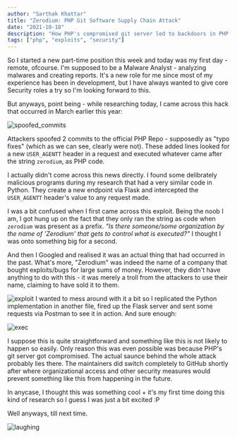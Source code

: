 ```yaml
---
author: "Sarthak Khattar"
title: "Zerodium: PHP Git Software Supply Chain Attack"
date: "2021-10-18"
description: "How PHP's compromised git server led to backdoors in PHP source code"
tags: ["php", "exploits", "security"]
---
```


So I started a new part-time position this week and today was my first day - remote, ofcourse.
I'm supposed to be a Malware Analyst - analyzing malwares and creating reports. It's a new role for me since
most of my experience has been in development, but I have always wanted to give core Security roles a try so
I'm looking forward to this.

But anyways, point being - while researching today, I came across this hack that occurred in March earlier this year:

![spoofed_commits](/static/4_zerodium/php-rce.jpg)

Attackers spoofed 2 commits to the official PHP Repo - supposedly as "typo fixes" (which as we can see, clearly were not).
These added lines looked for a new `USER_AGENTT` header in a request and executed whatever came after the string `zerodium`, as PHP code.

I actually didn't come across this news directly. I found some delibrately malicious programs during my research that had a very similar code in Python. They create a new endpoint via Flask and intercepted the `USER_AGENTT` header's value to any request made. 

I was a bit confused when I first came across this exploit. Being the noob I am, I got hung up on the fact that they only ran
the string as code when `zerodium` was present as a prefix. _"Is there someone/some organization by the name of 'Zerodium' that gets to control what is executed?"_ I thought I was onto something big for a second.

And then I Googled and realised it was an actual thing that had occurred in the past. What's more, "Zerodium" was indeed the name of a company that bought exploits/bugs for large sums of money. However, they didn't have anything to do with this - it was merely a troll from the attackers to use their name, claiming to have sold it to them.

![exploit](/static/4_zerodium/exploit.png)
I wanted to mess around with it a bit so I replicated the Python implementation in another file, fired up the Flask server and sent some requests via Postman to see it in action. And sure enough:

![exec](/static/4_zerodium/execution.png)

I suppose this is quite straightforward and something like this is not likely to happen so easily. Only reason this was even possible was because PHP's git server got compromised. The actual saunce behind the whole attack probably lies there. The maintainers did switch completely to GitHub shortly after where organizational access and other security measures would prevent something like this from happening in the future.

In anycase, I thought this was something cool + it's my first time doing this kind of research so I guess I was just a bit excited :P

Well anyways, till next time.

![laughing](/static/4_zerodium/laughing.gif)